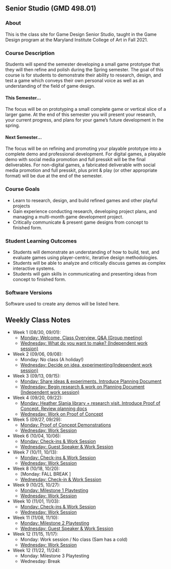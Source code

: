 ## Senior Studio (GMD 498.01)

### About
This is the class site for Game Design Senior Studio, taught in the Game Design program at the Maryland Institute College of Art in Fall 2021.

### Course Description
Students will spend the semester developing a small game prototype that they will then refine and polish during the Spring semester. The goal of this course is for students to demonstrate their ability to research, design, and test a game which conveys their own personal voice as well as an understanding of the field of game design. 

#### This Semester...
The focus will be on prototyping a small complete game or vertical slice of a larger game. At the end of this semester you will present your research, your current progress, and plans for your game’s future development in the spring.

#### Next Semester...
The focus will be on refining and promoting your playable prototype into a complete
demo and professional development. For digital games, a playable demo with social media
promotion and full presskit will be the final deliverables. For non-digital games, a fabricated
deliverable with social media promotion and full presskit, plus print & play (or other
appropriate format) will be due at the end of the semester.

### Course Goals
- Learn to research, design, and build refined games and other playful projects
- Gain experience conducting research, developing project plans, and managing a multi-month game development project.
- Critically communicate & present game designs from concept to finished form.

### Student Learning Outcomes
- Students will demonstrate an understanding of how to build, test, and evaluate games using player-centric, iterative design methodologies.
- Students will be able to analyze and critically discuss games as complex interactive systems.
- Students will gain skills in communicating and presenting ideas from concept to finished form.

### Software Versions
Software used to create any demos will be listed here.

## Weekly Class Notes
- Week 1 (08/30, 09/01):
  - [Monday: Welcome, Class Overview, Q&A (Group meeting)](week1m.md)
  - [Wednesday: What do you want to make? (Independent work session)](week1w.md)
- Week 2 (09/06, 09/08):
  - Monday: No class (A holiday!)
  - [Wednesday: Decide on idea, experimenting(Independent work session)](week2w.md)
- Week 3 (09/13, 09/15):
  - [Monday: Share ideas & experiments. Introduce Planning Document](week3m.md)
  - [Wednesday: Begin research & work on Planning Document (Independent work session)](week3w.md)
- Week 4 (09/20, 09/22):
  - [Monday: Heather Slania library + research visit. Introduce Proof of Concept. Review planning docs](week4m.md)
  - [Wednesday: Work on Proof of Concept](week4w.md)
- Week 5 (09/27, 09/29):
  - [Monday: Proof of Concept Demonstrations](week5m.md)
  - [Wednesday: Work Session](week5w.md)
- Week 6 (10/04, 10/06):
  - [Monday: Check-ins & Work Session ](week6m.md)
  - [Wednesday: Guest Speaker & Work Session](week6w.md)
- Week 7 (10/11, 10/13):
  - [Monday: Check-ins & Work Session ](week7m.md)
  - [Wednesday: Work Session](week7w.md)  
- Week 8 (10/18, 10/20):
  - [Monday: FALL BREAK ]
  - [Wednesday:  Check-in & Work Session](week8w.md)  
- Week 9 (10/25, 10/27):
  - [Monday: Milestone 1 Playtesting ](week9m.md)
  - [Wednesday: Work Session](week9w.md)  
- Week 10 (11/01, 11/03):
  - [Monday: Check-ins & Work Session ](week10m.md)
  - [Wednesday: Work Session](week10w.md)  
- Week 11 (11/08, 11/10):
  - [Monday: Milestone 2 Playtesting](week11m.md)
  - [Wednesday: Guest Speaker & Work Session](week11w.md)  
- Week 12 (11/15, 11/17):
  - Monday: Work session / No class (Sam has a cold)
  - [Wednesday: Work Session](week12w.md)  
- Week 12 (11/22, 11/24):
  - Monday: Milestone 3 Playtesting
  - Wednesday: Break
